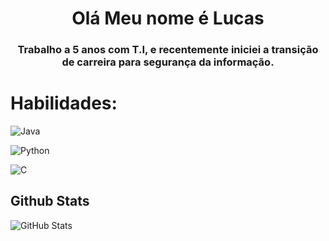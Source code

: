 <h1 align="center">Olá Meu nome é Lucas</h1>
<h3 align="center">Trabalho a 5 anos com T.I, e recentemente iniciei a transição de carreira para segurança da informação.</h3>

<p align="left">
</p>

# Habilidades:
![Java](https://img.shields.io/badge/Java-14354C?style=for-the-badge&logo=openjdk&logoColor=white)

![Python](https://img.shields.io/badge/Python-000?style=for-the-badge&logo=python)

![C](https://img.shields.io/badge/C-00599C?style=for-the-badge&logo=c&logoColor=white)

## Github Stats

![GitHub Stats](https://github-readme-stats.vercel.app/api?username=lucasconcs&theme=transparent&bg_color=000&border_color=30A3DC&show_icons=true&icon_color=30A3DC&title_color=E94D5F&text_color=FFF)
